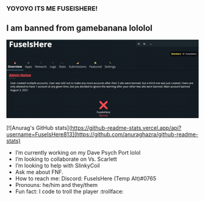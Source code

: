 ### YOYOYO ITS ME FUSEISHERE!

## I am banned from gamebanana lololol

![Ganryu BAD!](trash.png)

[![Anurag's GitHub stats](https://github-readme-stats.vercel.app/api?username=FuseIsHere813](https://github.com/anuraghazra/github-readme-stats)

- I’m currently working on my Dave Psych Port lolol
- I’m looking to collaborate on Vs. Scarlett
- I’m looking to help with SlinkyCoil
- Ask me about FNF.
- How to reach me: Discord: FuseIsHere (Temp Alt)#0765
- Pronouns: he/him and they/them
- Fun fact: I code to troll the player :trollface:
